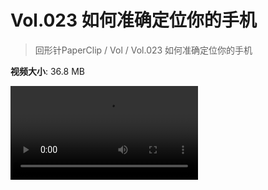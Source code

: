 # Vol.023 如何准确定位你的手机

> 回形针PaperClip / Vol / Vol.023 如何准确定位你的手机

**视频大小**: 36.8 MB

<div class="video"><video src="https://file.hsyhx.top/archive/PaperClip/Vol/023.mp4" controls preload>🤔 您的浏览器不支持 video 标签</video></div>